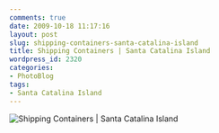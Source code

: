 ```yaml
---
comments: true
date: 2009-10-18 11:17:16
layout: post
slug: shipping-containers-santa-catalina-island
title: Shipping Containers | Santa Catalina Island
wordpress_id: 2320
categories:
- PhotoBlog
tags:
- Santa Catalina Island
---
```


![Shipping Containers | Santa Catalina Island](http://ryanfitzer.com/main/wp-content/uploads/2009/10/catalina-island-3.jpg)
